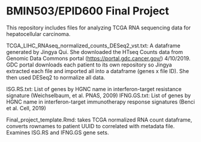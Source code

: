 # BMIN503/EPID600 Final Project

This repository includes files for analyzing TCGA RNA sequencing data for hepatocellular carcinoma.

TCGA_LIHC_RNAseq_normalized_counts_DESeq2_vst.txt: A dataframe generated by Jingya Qui. She downloaded the HTseq Counts data from Genomic Data Commons portal (https://portal.gdc.cancer.gov/) 4/10/2019. GDC portal downloads each patient to its own repository so Jingya extracted each file and imported all into a dataframe (genes x file ID). She then used DESeq2 to normalize all data.

ISG.RS.txt: List of genes by HGNC name in interferon-target resistance signature (Weichselbaum, et al. PNAS, 2009) IFNG.GS.txt: List of genes by HGNC name in interferon-target immunotherapy response signatures (Benci et al. Cell, 2019)

Final_project_template.Rmd: takes TCGA normalized RNA count dataframe, converts rownames to patient UUID to correlated with metadata file. Examines ISG.RS and IFNG.GS gene sets.